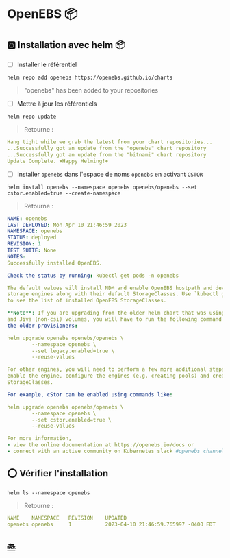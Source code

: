 # OpenEBS :package:



## :o2: Installation avec helm :package:

- [ ] Installer le référentiel

```
helm repo add openebs https://openebs.github.io/charts
```
> "openebs" has been added to your repositories

- [ ] Mettre à jour les référentiels

```
helm repo update
```
> Retourne :
```yaml
Hang tight while we grab the latest from your chart repositories...
...Successfully got an update from the "openebs" chart repository
...Successfully got an update from the "bitnami" chart repository
Update Complete. ⎈Happy Helming!⎈
```

- [ ] Installer `openebs` dans l'espace de noms `openebs` en activant `CSTOR`

```
helm install openebs --namespace openebs openebs/openebs --set cstor.enabled=true --create-namespace
```
> Retourne :
```yaml
NAME: openebs
LAST DEPLOYED: Mon Apr 10 21:46:59 2023
NAMESPACE: openebs
STATUS: deployed
REVISION: 1
TEST SUITE: None
NOTES:
Successfully installed OpenEBS.

Check the status by running: kubectl get pods -n openebs

The default values will install NDM and enable OpenEBS hostpath and device
storage engines along with their default StorageClasses. Use `kubectl get sc`
to see the list of installed OpenEBS StorageClasses.

**Note**: If you are upgrading from the older helm chart that was using cStor
and Jiva (non-csi) volumes, you will have to run the following command to include
the older provisioners:

helm upgrade openebs openebs/openebs \
        --namespace openebs \
        --set legacy.enabled=true \
        --reuse-values

For other engines, you will need to perform a few more additional steps to
enable the engine, configure the engines (e.g. creating pools) and create 
StorageClasses. 

For example, cStor can be enabled using commands like:

helm upgrade openebs openebs/openebs \
        --namespace openebs \
        --set cstor.enabled=true \
        --reuse-values

For more information, 
- view the online documentation at https://openebs.io/docs or
- connect with an active community on Kubernetes slack #openebs channel.
```

## :o: Vérifier l'installation

```
helm ls --namespace openebs
```
> Retourne :
```yaml 
NAME   	NAMESPACE	REVISION	UPDATED                             	STATUS  	CHART        	APP VERSION
openebs	openebs  	1       	2023-04-10 21:46:59.765997 -0400 EDT	deployed	openebs-3.5.0	3.5.0      
```

## [:back:](../../#floppy_disk-le-stockage)
